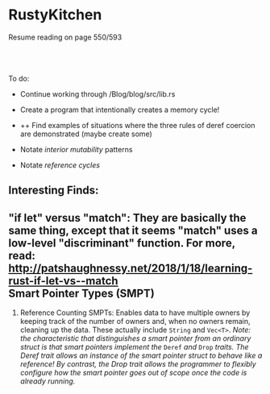 # RustyKitchen

Resume reading on page 550/593
<br></br>
<br></br>

To do:
+ Continue working through /Blog/blog/src/lib.rs
+ Create a program that intentionally creates a memory cycle!

+ ++ Find examples of situations where the three rules of deref coercion are demonstrated (maybe create some)
+ Notate *interior mutability* patterns
+ Notate *reference cycles*

Interesting Finds:
------------------
"if let" versus "match": They are basically the same thing, except 
that it seems "match" uses a low-level "discriminant" function. 
For more, read: http://patshaughnessy.net/2018/1/18/learning-rust-if-let-vs--match
<br />
Smart Pointer Types (SMPT)
-----------------------------
1) Reference Counting SMPTs: Enables data to have multiple owners by keeping track of the number of owners and, when no owners remain, cleaning up the data.
    These actually include `String` and `Vec<T>`. *Note: the characteristic that distinguishes a smart pointer from an ordinary struct is that smart pointers 
    implement the* `Deref` *and* `Drop` *traits. The Deref trait allows an instance of the smart pointer struct to behave like a reference! By contrast, the
    Drop trait allows the programmer to flexibly configure how the smart pointer goes out of scope once the code is already running.*

